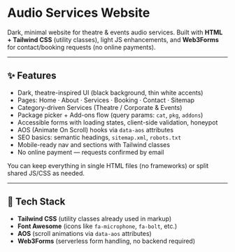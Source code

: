 # Audio Services Website

Dark, minimal website for theatre & events audio services. Built with **HTML + Tailwind CSS** (utility classes), light JS enhancements, and **Web3Forms** for contact/booking requests (no online payments).

---

## ✨ Features

- Dark, theatre-inspired UI (black background, thin white accents)
- Pages: Home · About · Services · Booking · Contact · Sitemap
- Category-driven Services (Theatre / Corporate & Events)
- Package picker + Add-ons flow (query params: `cat`, `pkg`, `addons`)
- Accessible forms with loading states, client-side validation, honeypot
- AOS (Animate On Scroll) hooks via `data-aos` attributes
- SEO basics: semantic headings, `sitemap.xml`, `robots.txt`
- Mobile-ready nav and sections with Tailwind classes
- No online payment — requests confirmed by email


You can keep everything in single HTML files (no frameworks) or split shared JS/CSS as needed.

---

## 🧰 Tech Stack

- **Tailwind CSS** (utility classes already used in markup)
- **Font Awesome** (icons like `fa-microphone`, `fa-bolt`, etc.)
- **AOS** (scroll animations via `data-aos` attributes)
- **Web3Forms** (serverless form handling, no backend required)